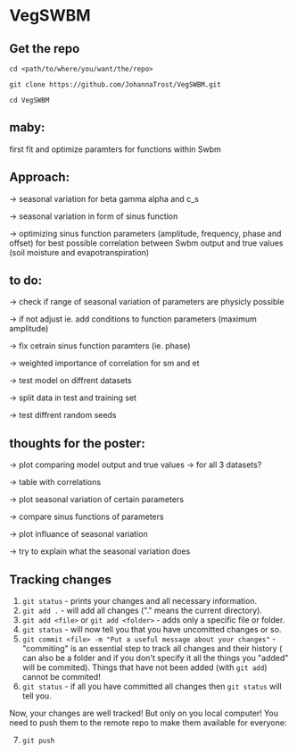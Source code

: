 # VegSWBM

## Get the repo
`cd <path/to/where/you/want/the/repo>`

`git clone https://github.com/JohannaTrost/VegSWBM.git`

`cd VegSWBM`


## maby:

first fit and optimize paramters for functions within Swbm 

## Approach:

-> seasonal variation for beta gamma alpha and c_s

-> seasonal variation in form of sinus function

-> optimizing sinus function parameters (amplitude, frequency, phase and offset) for best possible correlation between Swbm output and true values (soil moisture and evapotranspiration)


## to do:
-> check if range of seasonal variation of parameters are physicly possible

-> if not adjust ie. add conditions to function parameters (maximum amplitude)

-> fix cetrain sinus function paramters (ie. phase)

-> weighted importance of correlation for sm and et

-> test model on diffrent datasets 

-> split data in test and training set

-> test diffrent random seeds

## thoughts for the poster:
-> plot comparing model output and true values 
-> for all 3 datasets?

-> table with correlations

-> plot seasonal variation of certain parameters

-> compare sinus functions of parameters

-> plot influance of seasonal variation

-> try to explain what the seasonal variation does 




## Tracking changes

1. `git status` - prints your changes and all necessary information.
2. `git add .` - will add all changes ("." means the current directory).
3. `git add <file>` or `git add <folder>` - adds only a specific file or folder.
4. `git status` - will now tell you that you have uncomitted changes or so.
5. `git commit <file> -m "Put a useful message about your changes"` - "commiting" is an essential step to track all changes and their history (<file> can also be a folder and if you don't specify it all the things you "added" will be commited). Things that have not been added (with `git add`) cannot be commited!
6. `git status` - if all you have committed all changes then `git status` will tell you.

Now, your changes are well tracked! But only on you local computer! You need to push them to the remote repo to make them available for everyone:

7. `git push`


